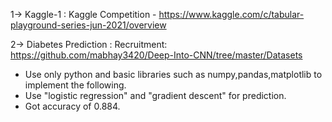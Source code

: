 1-> Kaggle-1 : Kaggle Competition - https://www.kaggle.com/c/tabular-playground-series-jun-2021/overview

2-> Diabetes Prediction : Recruitment: https://github.com/mabhay3420/Deep-Into-CNN/tree/master/Datasets
   - Use only python and basic libraries such as numpy,pandas,matplotlib to implement the following.
   - Use "logistic regression" and "gradient descent" for prediction.
   - Got accuracy of 0.884.

